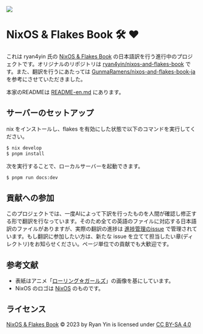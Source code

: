 ![](./docs/public/nixos-and-flakes-book.webp)

# NixOS & Flakes Book :hammer_and_wrench: :heart:

これは ryan4yin 氏の [NixOS & Flakes Book](https://nixos-and-flakes.thiscute.world/) の日本語訳を行う進行中のプロジェクトです。オリジナルのリポジトリは [ryan4yin/nixos-and-flakes-book](https://github.com/ryan4yin/nixos-and-flakes-book) です。また、翻訳を行うにあたっては [GunmaRamens/nixos-and-flakes-book-ja](https://github.com/GunmaRamens/nixos-and-flakes-book-ja) を参考にさせていただきました。

本家のREADMEは [README-en.md](./README-en.md) にあります。

## サーバーのセットアップ

nix をインストールし、flakes を有効にした状態で以下のコマンドを実行してください。

```bash
$ nix develop
$ pnpm install
```

次を実行することで、ローカルサーバーを起動できます。

```bash
$ pnpm run docs:dev
```

## 貢献への参加

このプロジェクトでは、一度AIによって下訳を行ったものを人間が確認し修正する形で翻訳を行なっています。そのため全ての英語のファイルに対応する日本語訳のファイルがありますが、実際の翻訳の進捗は [進捗管理のissue](https://github.com/santamn/nixos-and-flakes-book/issues/1) で管理されています。もし翻訳に参加したい方は、新たな issue を立てて担当したい章(ディレクトリ)をお知らせください。ページ単位での貢献でも大歓迎です。

## 参考文献

- 表紙はアニメ「[ローリング☆ガールズ](https://ja.wikipedia.org/wiki/THE_ROLLING_GIRLS)」の画像を基にしています。
- NixOS のロゴは [NixOS](https://nixos.org/) のものです。

## ライセンス

[NixOS & Flakes Book](https://github.com/ryan4yin/nixos-and-flakes-book) © 2023 by Ryan Yin is licensed under [CC BY-SA 4.0](./LICENSE.md)
